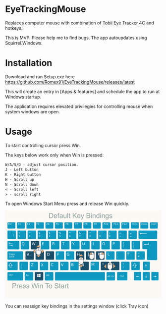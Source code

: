 # EyeTrackingMouse
Replaces computer mouse with combination of [Tobii Eye Tracker 4C](https://gaming.tobii.com/tobii-eye-tracker-4c/) and hotkeys. 

This is MVP. Please help me to find bugs.
The app autoupdates using Squirrel.Windows.

# Installation
Download and run Setup.exe here https://github.com/Romex91/EyeTrackingMouse/releases/latest

This will create an entry in [Apps & features] and schedule the app to run at Windows startup.

The application requires elevated privilegies for controlling mouse when system windows are open.

# Usage

To start controlling cursor press Win. 

The keys below work only when Win is pressed:
```
W/A/S/D - adjust cursor position.
J - Left button
K - Right button
H - Scroll up
N - Scroll down
< - Scroll left
> - scroll right
```

To open Windows Start Menu press and release Win quickly. 

![Default Key Bindings](https://github.com/Romex91/EyeTrackingMouse/blob/master/default_key_bindings.png)

You can reassign key bindings in the settings window (click Tray icon)
